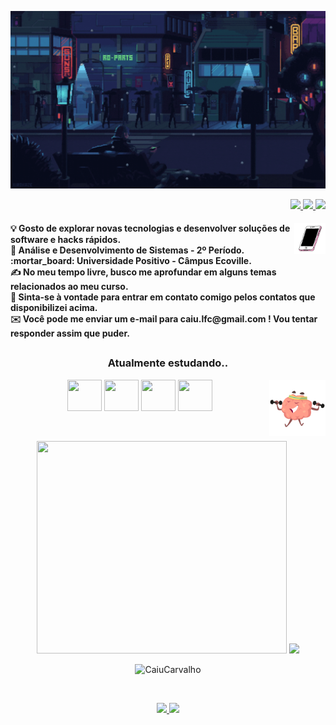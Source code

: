 <!-- fundo gif -->
<p align="center" width=200>
    <img src="https://github.com/CaiuCarvalho/CaiuCarvalho/blob/main/imagens/fundo_pronto.gif" />
</p align="center">

<!-- redes sociais e contatos -->
<div align="right">
        <a href="https://www.instagram.com/qaio_lu" target="_blank">
            <img src="https://img.shields.io/badge/Instagram-E4405F?style=for-the-badge&logo=instagram&logoColor=white" target="_blank">
        </a>
        <a href="https://www.linkedin.com/in/caiolucarvalho" target="_blank">
            <img src="https://img.shields.io/badge/LinkedIn-0077B5?style=for-the-badge&logo=linkedin&logoColor=white">   
        </a>
        <a href="mailto:caiu.lfc@gmail.com" target="_blank">
            <img src="https://img.shields.io/badge/Gmail-D14836?style=for-the-badge&logo=gmail&logoColor=white" target="_blank"> 
        </a>
</div>

<h4 align="left"> 
    <img src="https://github.com/CaiuCarvalho/CaiuCarvalho/blob/main/imagens/gif_celular" width=50 align="right">
    💡  Gosto de explorar novas tecnologias e desenvolver soluções de software e hacks rápidos.<br>
    🌱 Análise e Desenvolvimento de Sistemas - 2º Período.<br>
     :mortar_board: Universidade Positivo - Câmpus Ecoville.<br>
    ✍️  No meu tempo livre, busco me aprofundar em alguns temas relacionados ao meu curso.<br>
    💬  Sinta-se à vontade para entrar em contato comigo pelos contatos que disponibilizei acima.<br>
    ✉️  Você pode me enviar um e-mail para caiu.lfc@gmail.com ! Vou tentar responder assim que puder.
</h4>

##

<!-- linguagens -->
<h3 align="center">Atualmente estudando..</h3>
    <img  align="right" src="https://github.com/CaiuCarvalho/CaiuCarvalho/blob/main/imagens/cerebro_malhante_giff.gif" width="90">
<p align="center">    
    <img src="https://cdn.jsdelivr.net/gh/devicons/devicon/icons/html5/html5-plain-wordmark.svg"/ width=55 height=50>
    <img src="https://cdn.jsdelivr.net/gh/devicons/devicon/icons/css3/css3-plain-wordmark.svg" / width=55 height=50>
    <img src="https://cdn.jsdelivr.net/gh/devicons/devicon/icons/javascript/javascript-plain.svg" / width=55 height=50>
    <img src="https://cdn.jsdelivr.net/gh/devicons/devicon/icons/java/java-plain-wordmark.svg" / width=55 height=50>      
</p><br>

<!-- gifs prgramando -->
<p align="center">
    <img src="https://github.com/CaiuCarvalho/README/blob/main/imagens/me.gif" width=400 height=340>
    <img src="https://github.com/CaiuCarvalho/README/blob/main/imagens/new.gif" height=340>
</p>

<!-- contador de commits, views e repositorios-->
<p align="center">
 <img src="https://komarev.com/ghpvc/?username=CaiuCarvalho" alt="CaiuCarvalho" />
</p>
<br/>

<!-- status -->
<p align="center">
<a href="https://github.com/AVS1508">
  <img src="https://github-readme-stats-eight-theta.vercel.app/api?username=CaiuCarvalho&show_icons=true&theme=algolia&include_all_commits=true&count_private=true"/>
  <img src="https://github-readme-stats-eight-theta.vercel.app/api/top-langs/?username=CaiuCarvalho&layout=compact&langs_count=8&theme=algolia"/>
</a>
</p>
